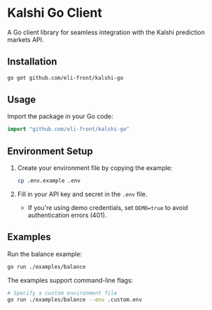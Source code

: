 # Kalshi Go Client

A Go client library for seamless integration with the Kalshi prediction markets API.

## Installation

```bash
go get github.com/eli-front/kalshi-go
```

## Usage

Import the package in your Go code:

```go
import "github.com/eli-front/kalshi-go"
```

## Environment Setup

1. Create your environment file by copying the example:
   ```bash
   cp .env.example .env
   ```

2. Fill in your API key and secret in the `.env` file.
   - If you're using demo credentials, set `DEMO=true` to avoid authentication errors (401).

## Examples

Run the balance example:
```bash
go run ./examples/balance
```

The examples support command-line flags:
```bash
# Specify a custom environment file
go run ./examples/balance --env .custom.env
```

